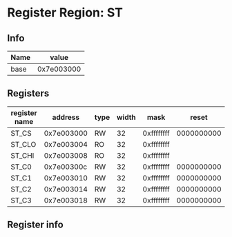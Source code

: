 # Register Region: ST


## Info
| Name | value |
| --- | --- |
| base | 0x7e003000 |

## Registers

| register name | address | type | width | mask | reset |
| --- | --- | --- | --- | --- | --- |
| ST_CS | 0x7e003000 | RW | 32 | 0xffffffff | 0000000000 |
| ST_CLO | 0x7e003004 | RO | 32 | 0xffffffff |  |
| ST_CHI | 0x7e003008 | RO | 32 | 0xffffffff |  |
| ST_C0 | 0x7e00300c | RW | 32 | 0xffffffff | 0000000000 |
| ST_C1 | 0x7e003010 | RW | 32 | 0xffffffff | 0000000000 |
| ST_C2 | 0x7e003014 | RW | 32 | 0xffffffff | 0000000000 |
| ST_C3 | 0x7e003018 | RW | 32 | 0xffffffff | 0000000000 |

## Register info

